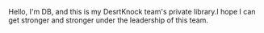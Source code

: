 Hello, I'm DB, and this is my DesrtKnock team's private library.I hope I can get stronger and stronger under the leadership of this team.
